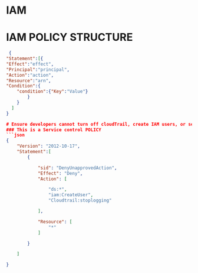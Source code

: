 # IAM

# IAM POLICY STRUCTURE
```json
 {
"Statement":[{
"Effect":"effect",
"Principal":"principal",
"Action":"action",
"Resource":"arn",
"Condition":{
    "condition":{"Key":"Value"}
        }
    }
  ]
}

# Ensure developers cannot turn off cloudTrail, create IAM users, or set up AWS Directory Service
### This is a Service control POLICY
```json
{
    "Version": "2012-10-17",
    "Statement":[
        {

            "sid": "DenyUnapprovedAction",
            "Effect": "Deny",
            "Action": [

                "ds:*",
                "iam:CreateUser",
                "Cloudtrail:stoplogging"

            ],

            "Resource": [
                "*"
            ]

        }

    ]

}
